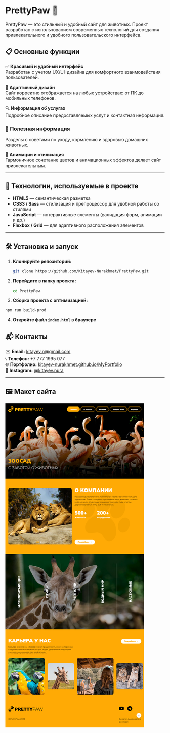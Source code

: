 # PrettyPaw 🐾

PrettyPaw — это стильный и удобный сайт для животных. Проект разработан с использованием современных технологий для создания привлекательного и удобного пользовательского интерфейса.

## 📋 Основные функции

✅ **Красивый и удобный интерфейс**  
Разработан с учетом UX/UI-дизайна для комфортного взаимодействия пользователей.

📱 **Адаптивный дизайн**  
Сайт корректно отображается на любых устройствах: от ПК до мобильных телефонов.

🔍 **Информация об услугах**  
Подробное описание предоставляемых услуг и контактная информация.

### 🐶 Полезная информация
Разделы с советами по уходу, кормлению и здоровью домашних животных.

🎨 **Анимации и стилизация**  
Гармоничное сочетание цветов и анимационных эффектов делает сайт привлекательным.

---

## 🚀 Технологии, используемые в проекте

- **HTML5** — семантическая разметка
- **CSS3 / Sass** — стилизация и препроцессор для удобной работы со стилями
- **JavaScript** — интерактивные элементы (валидация форм, анимации и др.)
- **Flexbox / Grid** — для адаптивного расположения элементов

---

## 🛠 Установка и запуск

1. **Клонируйте репозиторий:**  
   ```bash
   git clone https://github.com/Kitayev-Nurakhmet/PrettyPaw.git
   ```
2. **Перейдите в папку проекта:**  
   ```bash
   cd PrettyPaw
   ```
3. **Сборка проекта с оптимизацией:**
  ```bash
npm run build-prod
   ```

4. **Откройте файл `index.html` в браузере**

## 📬 Контакты

✉️ **Email:** kitayev.n@gmail.com  
📞 **Телефон:** +7 777 1995 077  
🌐 **Портфолио:** [kitayev-nurakhmet.github.io/MyPortfolio](https://kitayev-nurakhmet.github.io/MyPortfolio/)  
📸 **Instagram:** [@kitayev.nura](https://www.instagram.com/kitayev.nura)  

---

## 🖼️ Макет сайта

![Главная страница](https://github.com/Kitayev-Nurakhmet/PrettyPaw/blob/main/src/img/PrettyPaw.jpg)
